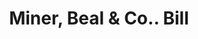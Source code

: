 ---
doi: 10.7916/D8FT9Z7G
date_other: '1890'
date_other_textual: 1890-1899
form: printed ephemera
genre:
- Invoices
name:
- Miner, Beal & Co.
object_in_context_url: https://biggert.cul.columbia.edu/items/view/ave_biggert_01852
subject_hierarchical_geographic:
- Boston, Massachusetts, United States
subject_name:
- Miner, Beal & Co.
title: Miner, Beal & Co.. Bill
sort_title: Miner, Beal & Co.. Bill
call_number: ave_biggert_01852
coordinates:
- 42.35805555555556,-71.06361111111111
pid: ave_biggert_01852
identifiers: ave_biggert_01852
thumbnail: https://derivativo-2.library.columbia.edu/iiif/2/ldpd:490677/full/!256,256/0/native.jpg
permalink: /biggert/ave_biggert_01852/
layout: iiif-image-page
---